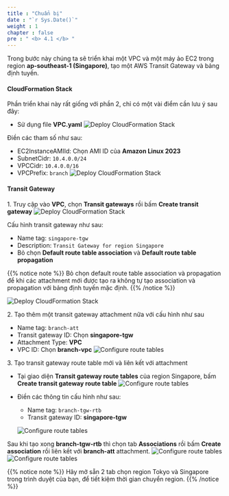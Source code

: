 ```yaml
---
title : "Chuẩn bị"
date : "`r Sys.Date()`"
weight : 1
chapter : false
pre : " <b> 4.1 </b> "
---
```

Trong bước này chúng ta sẽ triển khai một VPC và một máy ảo EC2 trong region **ap-southeast-1 (Singapore)**, tạo một AWS
Transit Gateway và bảng định tuyến.

#### CloudFormation Stack
Phần triển khai này rất giống với phần 2, chỉ có một vài điểm cần lưu ý sau đây:
- Sử dụng file **VPC.yaml**
![Deploy CloudFormation Stack](/images/4-single-account-cross-region/preparation_1.png)

Điền các tham số như sau:
- EC2InstanceAMIId: Chọn AMI ID của **Amazon Linux 2023**
- SubnetCidr: `10.4.0.0/24`
- VPCCidr: `10.4.0.0/16`
- VPCPrefix: `branch`
![Deploy CloudFormation Stack](/images/4-single-account-cross-region/preparation_2.png)

#### Transit Gateway
1\. Truy cập vào **VPC**, chọn **Transit gateways** rồi bấm **Create transit gateway**
![Deploy CloudFormation Stack](/images/4-single-account-cross-region/preparation_3.png)

Cấu hình transit gateway như sau:
- Name tag: `singapore-tgw`
- Description: `Transit Gateway for region Singapore`
- Bỏ chọn **Default route table association** và **Default route table propagation**

{{% notice note %}}
Bỏ chọn default route table association và propagation để khi các attachment mới được tạo ra không tự tạo association và 
propagation với bảng định tuyến mặc định.
{{% /notice %}}

![Deploy CloudFormation Stack](/images/4-single-account-cross-region/preparation_4.png)

2\. Tạo thêm một transit gateway attachment nữa với cấu hình như sau
- Name tag: `branch-att`
- Transit gateway ID: Chọn **singapore-tgw**
- Attachment Type: **VPC**
- VPC ID: Chọn **branch-vpc**
![Configure route tables](/images/4-single-account-cross-region/configure_route_tables_4.png)

3\. Tạo transit gateway route table mới và liên kết với attachment
- Tại giao diện **Transit gateway route tables** của region Singapore, bấm **Create transit gateway route table**
![Configure route tables](/images/4-single-account-cross-region/configure_route_tables_5.png)
- Điền các thông tin cấu hình như sau:
  - Name tag: `branch-tgw-rtb`
  - Transit gateway ID: **singapore-tgw**

  ![Configure route tables](/images/4-single-account-cross-region/configure_route_tables_6.png)

Sau khi tạo xong **branch-tgw-rtb** thì chọn tab **Associations** rồi bấm **Create association** rồi liên kết
với **branch-att** attachment.
![Configure route tables](/images/4-single-account-cross-region/configure_route_tables_7.png)
![Configure route tables](/images/4-single-account-cross-region/configure_route_tables_8.png)

{{% notice note %}}
Hãy mở sẵn 2 tab chọn region Tokyo và Singapore trong trình duyệt của bạn, để tiết kiệm thời gian chuyển region.
{{% /notice %}}
